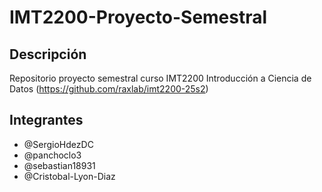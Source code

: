 # IMT2200-Proyecto-Semestral
## Descripción
Repositorio proyecto semestral curso IMT2200 Introducción a Ciencia de Datos (<https://github.com/raxlab/imt2200-25s2>)

## Integrantes
* @SergioHdezDC
* @panchoclo3
* @sebastian18931
* @Cristobal-Lyon-Diaz
